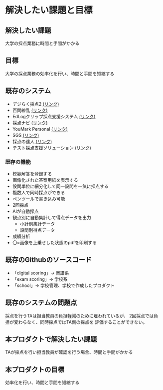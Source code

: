 # 解決したい課題と目標

## 解決したい課題
大学の採点業務に時間と手間がかかる

## 目標
大学の採点業務の効率化を行い、時間と手間を短縮する

## 既存のシステム
* デジらく採点2 [(リンク)](https://www.scanet.jp/wp/?p=3002)
* 百問繚乱 [(リンク)](https://simple-edu.co.jp/hyaku/)
* EdLogクリップ採点支援システム [(リンク)](http://www.edlog.co.jp/)
* 採点ナビ [(リンク)](https://www.kyoikusw.co.jp/campaign-pages/saiten-navi/)
* YouMark Personal [(リンク)](https://www.yu-jin.co.jp/personal/)
* SGS [(リンク)](https://www.ssi.co.jp/sgs)
* 採点の達人 [(リンク)](https://www.primagest.co.jp/solution/education-digital-score/)
* テスト採点支援ソリューション [(リンク)](https://jpn.nec.com/printer/laser/solution/workstyle/saiten/index.html)

### 既存の機能
* 模範解答を登録する
* 画像化された答案用紙を表示する
* 設問単位に細分化して同一設問を一気に採点する
* 複数人で同時採点ができる
* ペンツールで書き込み可能
* 2回採点
* AIが自動採点
* 観点別に自動集計して得点データを出力
  * 小計別集計データ
  * 設問別得点データ
* 成績分析
* 〇×画像を上乗せした状態のpdfを印刷する

## 既存のGithubのソースコード
* 「digital scoring」→ 楽譜系
* 「exam scoring」→ 学校系
* 「school」→ 学校管理、学校で作成したプロダクト

## 既存のシステムの問題点
採点を行うTAは担当教員の負担軽減のために雇われているが、
2回採点では負担が変わらなく、同時採点ではTA側の採点を
評価することができない。

## 本プロダクトで解決したい課題
TAが採点を行い担当教員が確認を行う場合、時間と手間がかかる

## 本プロダクトの目標
効率化を行い、時間と手間を短縮する